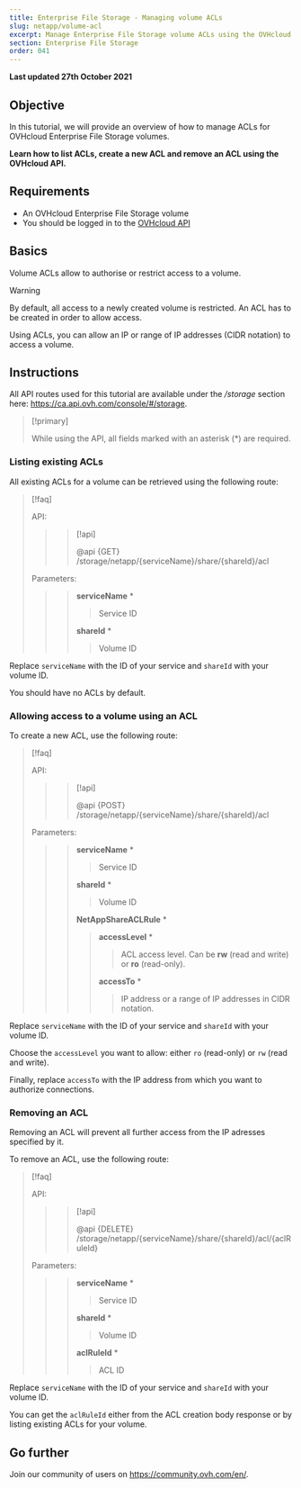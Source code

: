 ```yaml
---
title: Enterprise File Storage - Managing volume ACLs
slug: netapp/volume-acl
excerpt: Manage Enterprise File Storage volume ACLs using the OVHcloud API
section: Enterprise File Storage
order: 041
---
```


**Last updated 27th October 2021**

## Objective

In this tutorial, we will provide an overview of how to manage ACLs for OVHcloud Enterprise File Storage volumes.

**Learn how to list ACLs, create a new ACL and remove an ACL using the OVHcloud API.**

## Requirements

- An OVHcloud Enterprise File Storage volume
- You should be logged in to the [OVHcloud API](https://ca.api.ovh.com)

## Basics

Volume ACLs allow to authorise or restrict access to a volume.

> [!warning]
>
> By default, all access to a newly created volume is restricted. An ACL has to be created in order to allow access.
>

Using ACLs, you can allow an IP or range of IP addresses (CIDR notation) to access a volume.

## Instructions

All API routes used for this tutorial are available under the */storage* section here: <https://ca.api.ovh.com/console/#/storage>.

> [!primary]
>
> While using the API, all fields marked with an asterisk (\*) are required.
>

### Listing existing ACLs

All existing ACLs for a volume can be retrieved using the following route:

> [!faq]
>
> API:
>
>> > [!api]
>> >
>> > @api {GET} /storage/netapp/{serviceName}/share/{shareId}/acl
>> >
>>
>
> Parameters:
>
>> > **serviceName** *
>> >
>> >> Service ID
>> >
>> > **shareId** *
>> >
>> >> Volume ID
>

Replace `serviceName` with the ID of your service and `shareId` with your volume ID.

You should have no ACLs by default.

### Allowing access to a volume using an ACL

To create a new ACL, use the following route:

> [!faq]
>
> API:
>
>> > [!api]
>> >
>> > @api {POST} /storage/netapp/{serviceName}/share/{shareId}/acl
>> >
>>
>
> Parameters:
>
>> > **serviceName** *
>> >
>> >> Service ID
>> >
>> > **shareId** *
>> >
>> >> Volume ID
>> >
>> > **NetAppShareACLRule** *
>> >
>> >> **accessLevel** *
>> >> >
>> >> > ACL access level. Can be **rw** (read and write) or **ro** (read-only).
>> >>
>> >> **accessTo** *
>> >> >
>> >> > IP address or a range of IP addresses in CIDR notation.
>

Replace `serviceName` with the ID of your service and `shareId` with your volume ID.

Choose the `accessLevel` you want to allow: either `ro` (read-only) or `rw` (read and write).

Finally, replace `accessTo` with the IP address from which you want to authorize connections.

### Removing an ACL

Removing an ACL will prevent all further access from the IP adresses specified by it.

To remove an ACL, use the following route:

> [!faq]
>
> API:
>
>> > [!api]
>> >
>> > @api {DELETE} /storage/netapp/{serviceName}/share/{shareId}/acl/{aclRuleId}
>> >
>>
>
> Parameters:
>
>> > **serviceName** *
>> >
>> >> Service ID
>> >
>> > **shareId** *
>> >
>> >> Volume ID
>> >
>> > **aclRuleId** *
>> >
>> >> ACL ID
>

Replace `serviceName` with the ID of your service and `shareId` with your volume ID.

You can get the `aclRuleId` either from the ACL creation body response or by listing existing ACLs for your volume.

## Go further

Join our community of users on <https://community.ovh.com/en/>.
